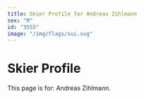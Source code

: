 ```yaml
---
title: Skier Profile for Andreas Zihlmann
sex: "M"
id: "3555"
image: "/img/flags/sui.svg" 
---
```


# Skier Profile

This page is for: Andreas Zihlmann.
    